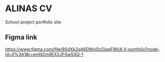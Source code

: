 # ALINAS CV

School project portfolio site

## Figma link

https://www.figma.com/file/9SdXk2gA6DNniScDjapFMi/A.V-portfolio?node-id=0%3A1&t=emN2m9EX2JFSwSXQ-1


